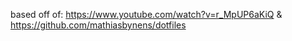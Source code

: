 based off of: https://www.youtube.com/watch?v=r_MpUP6aKiQ & https://github.com/mathiasbynens/dotfiles
